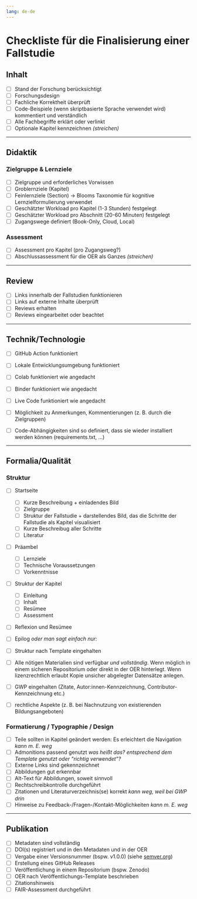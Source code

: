 ```yaml
---
lang: de-de
---
```


# Checkliste für die Finalisierung einer Fallstudie

## Inhalt
- [ ] Stand der Forschung berücksichtigt
- [ ] Forschungsdesign
- [ ] Fachliche Korrektheit überprüft
- [ ] Code-Beispiele (wenn skriptbasierte Sprache verwendet wird) kommentiert und verständlich
- [ ] Alle Fachbegriffe erklärt oder verlinkt
- [ ] Optionale Kapitel kennzeichnen *(streichen)*

---

## Didaktik

### Zielgruppe & Lernziele
- [ ] Zielgruppe und erforderliches Vorwissen
- [ ] Groblernziele (Kapitel)
- [ ] Feinlernziele (Section) -> Blooms Taxonomie für kognitive Lernzielformulierung verwendet
- [ ] Geschätzter Workload pro Kapitel (1-3 Stunden) festgelegt
- [ ] Geschätzter Workload pro Abschnitt (20-60 Minuten) festgelegt
- [ ] Zugangswege definiert (Book-Only, Cloud, Local)

### Assessment
- [ ] Assessment pro Kapitel (pro Zugangsweg?)
- [ ] Abschlussassessment für die OER als Ganzes *(streichen)*

---

## Review
- [ ] Links innerhalb der Fallstudien funktionieren
- [ ] Links auf externe Inhalte überprüft
- [ ] Reviews erhalten
- [ ] Reviews eingearbeitet oder beachtet

---

## Technik/Technologie
- [ ] GitHub Action funktioniert
- [ ] Lokale Entwicklungsumgebung funktioniert
- [ ] Colab funktioniert wie angedacht
- [ ] Binder funktioniert wie angedacht
- [ ] Live Code funktioniert wie angedacht
- [ ] Möglichkeit zu Anmerkungen, Kommentierungen (z. B. durch die Zielgruppen)
- [ ] Code-Abhängigkeiten sind so definiert, dass sie wieder installiert werden können (requirements.txt, …)


---

## Formalia/Qualität

### Struktur
- [ ] Startseite
  - [ ] Kurze Beschreibung + einladendes Bild
  - [ ] Zielgruppe
  - [ ] Struktur der Fallstudie + darstellendes Bild, das die Schritte der Fallstudie als Kapitel visualisiert
  - [ ] Kurze Beschreibug aller Schritte
  - [ ] Literatur
- [ ] Präambel
  - [ ] Lernziele
  - [ ] Technische Voraussetzungen
  - [ ] Vorkenntnisse
- [ ] Struktur der Kapitel
  - [ ] Einleitung
  - [ ] Inhalt
  - [ ] Resümee
  - [ ] Assessment
- [ ] Reflexion und Resümee
- [ ] Epilog
*oder man sagt einfach nur:*
- [ ] Struktur nach Template eingehalten

- [ ] Alle nötigen Materialien sind verfügbar *und vollständig*. Wenn möglich in einem sicheren Repositorium oder direkt in der OER hinterlegt. Wenn lizenzrechtlich erlaubt Kopie unsicher abgelegter Datensätze anlegen. 
- [ ] GWP eingehalten (Zitate, Autor:innen-Kennzeichnung, Contributor-Kennzeichnung etc.)
- [ ] rechtliche Aspekte (z. B. bei Nachnutzung von existierenden Bildungsangeboten)

### Formatierung / Typographie / Design
- [ ] Teile sollten in Kapitel geändert werden: Es erleichtert die Navigation *kann m. E. weg*
- [ ] Admonitions passend genutzt *was heißt das? entsprechend dem Template genutzt oder "richtig verwendet"?*
- [ ] Externe Links sind gekennzeichnet
- [ ] Abbildungen gut erkennbar
- [ ] Alt-Text für Abbildungen, soweit sinnvoll
- [ ] Rechtschreibkontrolle durchgeführt
- [ ] Zitationen und Literaturverzeichnis(se) korrekt *kann weg, weil bei GWP drin*
- [ ] Hinweise zu Feedback-/Fragen-/Kontakt-Möglichkeiten *kann m. E. weg*

---

## Publikation
- [ ] Metadaten sind vollständig
- [ ] DOI(s) registriert und in den Metadaten und in der OER
- [ ] Vergabe einer Versionsnummer (bspw. v1.0.0) (siehe [semver.org](https://semver.org))
- [ ] Erstellung eines GitHub Releases
- [ ] Veröffentlichung in einem Repositorium (bspw. Zenodo)
- [ ] OER nach Veröffentlichungs-Template beschrieben
- [ ] Zitationshinweis
- [ ] FAIR-Assessment durchgeführt
